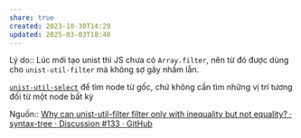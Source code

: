 ```yaml
---
share: true
created: 2023-10-30T14:29
updated: 2025-03-03T18:48
---
```

Lý do:: Lúc mới tạo unist thì JS chưa có `Array.filter`, nên từ đó được dùng cho `unist-util-filter` mà không sợ gây nhầm lẫn.

[`unist-util-select`](https://github.com/syntax-tree/unist-util-select) để tìm node từ gốc, chứ không cần tìm những vị trí tương đối từ một node bất kỳ

Nguồn:: [Why can unist-util-filter filter only with inequality but not equality? · syntax-tree · Discussion #133 · GitHub](https://github.com/orgs/syntax-tree/discussions/133#discussioncomment-10477455)